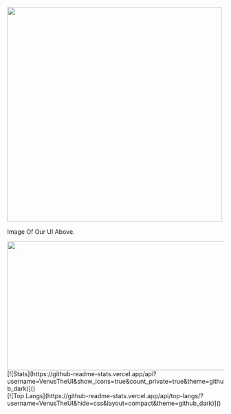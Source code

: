 <div id="header" align="left">
  <img src="https://media.discordapp.net/attachments/1090424648660942999/1090432348723622038/image.png?width=577&height=391" width="500"/>
</div>

Image Of Our UI Above.

<div align="center">
  <img src="https://media.giphy.com/media/dWesBcTLavkZuG35MI/giphy.gif" width="600" height="300"/>
</div>

<div id="header" align="left">
[![Stats](https://github-readme-stats.vercel.app/api?username=VenusTheUI&show_icons=true&count_private=true&theme=github_dark)]()
</div> 
[![Top Langs](https://github-readme-stats.vercel.app/api/top-langs/?username=VenusTheUI&hide=css&layout=compact&theme=github_dark)]()
